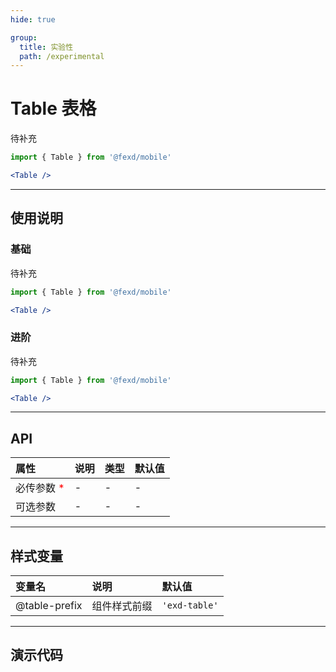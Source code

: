 ```yaml
---
hide: true

group:
  title: 实验性
  path: /experimental
---
```


# Table 表格 <ImportCost name="Table" />

待补充

<!-- prettier-ignore -->
```jsx | pure
import { Table } from '@fexd/mobile'

<Table />
```

---

## 使用说明

### 基础

待补充

<!-- prettier-ignore -->
```jsx | pure
import { Table } from '@fexd/mobile'

<Table />
```

### 进阶

待补充

<!-- prettier-ignore -->
```jsx | pure
import { Table } from '@fexd/mobile'

<Table />
```

---

## API

| 属性                                         | 说明 | 类型 | 默认值 |
| :------------------------------------------- | :--- | :--- | :----- |
| 必传参数 <span style="color: red;">\*</span> | -    | -    | -      |
| 可选参数                                     | -    | -    | -      |

---

## 样式变量

| 变量名        | 说明         | 默认值       |
| :------------ | :----------- | :----------- |
| @table-prefix | 组件样式前缀 | `'exd-table'` |

---

## 演示代码

<code src="./demos/demo1/index.tsx" />
